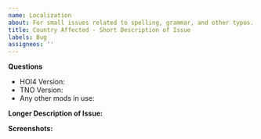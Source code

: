 ```yaml
---
name: Localization
about: For small issues related to spelling, grammar, and other typos. NOTE - If text is partially missing or absent entirely, please fill out a Bug issue type instead
title: Country Affected - Short Description of Issue
labels: Bug
assignees: ''
---
```


**Questions**

- HOI4 Version:
- TNO Version:
- Any other mods in use:

**Longer Description of Issue:**

**Screenshots:**
